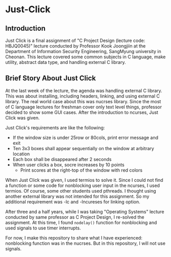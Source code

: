 # Just-Click

## Introduction
Just Click is a final assignment of "C Project Design (lecture code: HBJQ0045)" lecture conducted by Professor Kook Joongjiin at the Department of Information Security Engineering, SangMyung university in Cheonan. This lecture covered some common subjects in C language, make utility, abstract data type, and handling external C library.

## Brief Story About Just Click
At the last week of the lecture, the agenda was handling external C library. This was about installing, including headers, linking, and using external C library. The real world case about this was nucrses library. Since the most of C language lectures for freshman cover only text level things, professor decided to show some GUI cases. After the introduction to ncurses, Just Click was given.


Just Click's requirements are like the following:

 - If the window size is under 25row or 80cols, print error message and exit
 - Ten 3x3 boxes shall appear sequentially on the window at arbitrary location
 - Each box shall be disappeared after 2 seconds
 - When user clicks a box, socre increases by 10 points
   - Print scores at the right-top of the window with red colors


When Just Click was given, I used termios to solve it. Since I could not find a function or some code for nonblocking user input in the ncurses, I used termios. Of course, some other students used pthreads. I thought using another external library was not intended for this assignment. So my additional requirement was -lc and -lncureses for linking option.


After three and a half years, while I was taking "Operating Systems" lecture conducted by same professor as C Project Design, I re-solved the assignment. At this time, I found `nodelay()` function for nonblocking and used signals to use timer interrupts.


For now, I make this repository to share what I have experienced: nonblocking function was in the nucrses. But in this repository, I will not use signals.
